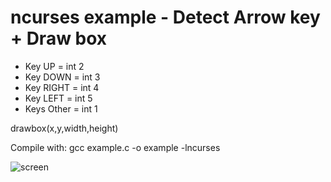 # ncurses example - Detect Arrow key + Draw box

* Key UP = int 2
* Key DOWN = int 3
* Key RIGHT = int 4
* Key LEFT = int 5
* Keys Other = int 1

drawbox(x,y,width,height)

Compile with: gcc example.c -o example -lncurses

![screen](https://github.com/user4022/ncurses_example_1/blob/main/screenshot/screenshot.png?raw=true)
